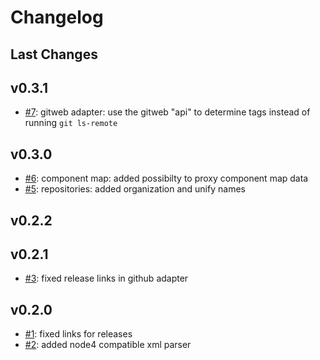 # Changelog

## Last Changes

## v0.3.1

- [#7](https://github.com/LaxarApps/changelog-viewer-server/issues/7): gitweb adapter: use the gitweb "api" to determine tags instead of running `git ls-remote`

## v0.3.0

- [#6](https://github.com/LaxarApps/changelog-viewer-server/issues/6): component map: added possibilty to proxy component map data
- [#5](https://github.com/LaxarApps/changelog-viewer-server/issues/5): repositories: added organization and unify names


## v0.2.2
## v0.2.1

- [#3](https://github.com/LaxarApps/changelog-viewer-server/issues/3): fixed release links in github adapter


## v0.2.0

- [#1](https://github.com/LaxarApps/changelog-viewer-server/issues/1): fixed links for releases
- [#2](https://github.com/LaxarApps/changelog-viewer-server/issues/2): added node4 compatible xml parser
